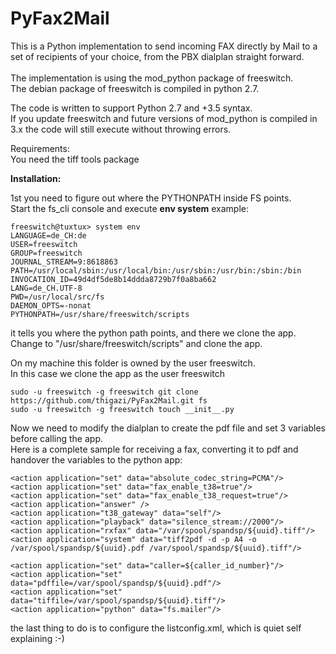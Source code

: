 # PyFax2Mail
This is a Python implementation to send incoming FAX directly by Mail to a set of recipients of your choice, from the PBX dialplan straight forward.\
\
The implementation is using the mod_python package of freeswitch.\
The debian package of freeswitch is compiled in python 2.7.

The code is written to support Python 2.7 and +3.5 syntax.\
If you update freeswitch and future versions of mod_python is compiled in 3.x the code will still execute without throwing errors.

Requirements:\
You need the tiff tools package

**Installation:**

1st you need to figure out where the PYTHONPATH inside FS points.\
Start the fs_cli console and execute **env system** example:

```
freeswitch@tuxtux> system env
LANGUAGE=de_CH:de
USER=freeswitch
GROUP=freeswitch
JOURNAL_STREAM=9:8618863
PATH=/usr/local/sbin:/usr/local/bin:/usr/sbin:/usr/bin:/sbin:/bin
INVOCATION_ID=49d4df5de8b14ddda8729b7f0a8ba662
LANG=de_CH.UTF-8
PWD=/usr/local/src/fs
DAEMON_OPTS=-nonat
PYTHONPATH=/usr/share/freeswitch/scripts
```
it tells you where the python path points, and there we clone the app.\
Change to "/usr/share/freeswitch/scripts" and clone the app.

On my machine this folder is owned by the user freeswitch.\
In this case we clone the app as the user freeswitch
```
sudo -u freeswitch -g freeswitch git clone https://github.com/thigazi/PyFax2Mail.git fs
sudo -u freeswitch -g freeswitch touch __init__.py
```

Now we need to modify the dialplan to create the pdf file and set 3 variables before calling the app.\
Here is a complete sample for receiving a fax, converting it to pdf and handover the variables to the python app:
```
<action application="set" data="absolute_codec_string=PCMA"/>
<action application="set" data="fax_enable_t38=true"/>
<action application="set" data="fax_enable_t38_request=true"/>
<action application="answer" />
<action application="t38_gateway" data="self"/>
<action application="playback" data="silence_stream://2000"/>
<action application="rxfax" data="/var/spool/spandsp/${uuid}.tiff"/>
<action application="system" data="tiff2pdf -d -p A4 -o /var/spool/spandsp/${uuid}.pdf /var/spool/spandsp/${uuid}.tiff"/>

<action application="set" data="caller=${caller_id_number}"/>
<action application="set" data="pdffile=/var/spool/spandsp/${uuid}.pdf"/>
<action application="set" data="tiffile=/var/spool/spandsp/${uuid}.tiff"/>
<action application="python" data="fs.mailer"/>
```

the last thing to do is to configure the listconfig.xml, which is quiet self explaining :-)
